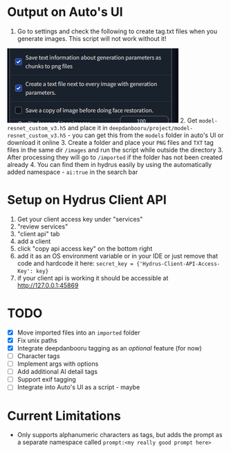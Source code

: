 # Output on Auto's UI
1. Go to settings and check the following to create tag.txt files when you generate images. This script will not work without it!

![hydrus](repo_images/img.png)
2. Get `model-resnet_custom_v3.h5` and place it in `deepdanbooru/project/model-resnet_custom_v3.h5` - you can get this from the `models` folder in auto's UI or download it online
3. Create a folder and place your `PNG` files and `TXT` tag files in the same dir `/images` and run the script while outside the directory
3. After processing they will go to `/imported` if the folder has not been created already
4. You can find them in hydrus easily by using the automatically added namespace - `ai:true` in the search bar

# Setup on Hydrus Client API
1. Get your client access key under "services"
2. "review services"
3. "client api" tab 
4. add a client
5. click "copy api access key" on the bottom right
6. add it as an OS environment variable or in your IDE or just remove that code and hardcode it here: `secret_key = {'Hydrus-Client-API-Access-Key': key}`
6. if your client api is working it should be accessible at http://127.0.0.1:45869

# TODO
- [x] Move imported files into an `imported` folder
- [x] Fix unix paths
- [x] Integrate deepdanbooru tagging as an *optional* feature (for now)
- [ ] Character tags
- [ ] Implement args with options
- [ ] Add additional AI detail tags
- [ ] Support exif tagging
- [ ] Integrate into Auto's UI as a script - maybe

# Current Limitations
* Only supports alphanumeric characters as tags, but adds the prompt as a separate namespace called `prompt:<my really good prompt here>`